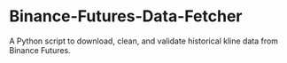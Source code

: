 # Binance-Futures-Data-Fetcher
 A Python script to download, clean, and validate historical kline data from Binance Futures.
